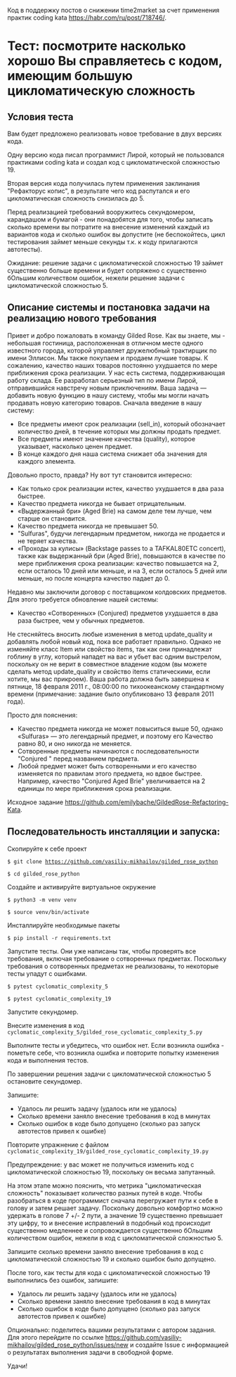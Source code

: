 Код в поддержку постов о снижении time2market за счет применения практик сoding kata <a href="https://habr.com/ru/post/718746/">https://habr.com/ru/post/718746/</a>.

# Тест: посмотрите насколько хорошо Вы справляетесь с кодом, имеющим большую цикломатическую сложность

## Условия теста
Вам будет предложено реализовать новое требование в двух версиях кода. 

Одну версию кода писал программист Лирой, который не пользовался практиками coding kata и создал код с цикломатической сложностью 19.

Вторая версия кода получилась путем применения заклинания "Рефакторус копис", в результате чего код распутался и его цикломатическая сложность снизилась до 5.

Перед реализацией требований вооружитесь секундомером, карандашом и бумагой - они понадобятся для того, чтобы записать сколько времени вы потратите на внесение изменений каждый из вариантов кода и сколько ошибок вы допустите (не беспокойтесь, цикл тестирования займет меньше секунды т.к. к коду прилагаются автотесты).

Ожидание: решение задачи с цикломатической сложностью 19 займет существенно больше времени и будет сопряжено с существенно бОльшим количеством ошибок, нежели решение задачи с цикломатической сложностью 5.

## Описание системы и постановка задачи на реализацию нового требования

Привет и добро пожаловать в команду Gilded Rose. Как вы знаете, мы - небольшая гостиница, расположенная в отличном месте одного известного города, которой управляет дружелюбный трактирщик по имени Эллисон. Мы также покупаем и продаем лучшие товары. К сожалению, качество наших товаров постоянно ухудшается по мере приближения срока реализации. У нас есть система, поддерживающая работу склада. Ее разработал серьезный тип по имени Лирой, отправившийся навстречу новым приключениям. Ваша задача — добавить новую функцию в нашу систему, чтобы мы могли начать продавать новую категорию товаров. Сначала введение в нашу систему:

* Все предметы имеют срок реализации (sell_in), который обозначает количество дней, в течение которых мы должны продать предмет.
* Все предметы имеют значение качества (quality), которое указывает, насколько ценен предмет.
* В конце каждого дня наша система снижает оба значения для каждого элемента.

Довольно просто, правда? Ну вот тут становится интересно:

* Как только срок реализации истек, качество ухудшается в два раза быстрее.
* Качество предмета никогда не бывает отрицательным.
* «Выдержанный бри» (Aged Brie) на самом деле тем лучше, чем старше он становится.
* Качество предмета никогда не превышает 50.
* "Sulfuras", будучи легендарным предметом, никогда не продается и не теряет качества.
* «Проходы за кулисы» (Backstage passes to a TAFKAL80ETC concert), также как выдержанный бри (Aged Brie), повышаются в качестве по мере приближения срока реализации: качество повышается на 2, если осталось 10 дней или меньше, и на 3, если осталось 5 дней или меньше, но после концерта качество падает до 0.

Недавно мы заключили договор с поставщиком колдовских предметов. Для этого требуется обновление нашей системы:
* Качество «Сотворенных» (Conjured) предметов ухудшается в два раза быстрее, чем у обычных предметов.

Не стесняйтесь вносить любые изменения в метод update_quality и добавлять любой новый код, пока все работает правильно. Однако не изменяйте класс Item или свойство items, так как они принадлежат гоблину в углу, который нападет на вас и убьет вас одним выстрелом, поскольку он не верит в совместное владение кодом (вы можете сделать метод update_quality и свойство items статическими, если хотите, мы вас прикроем).
Ваша работа должна быть завершена к пятнице, 18 февраля 2011 г., 08:00:00 по тихоокеанскому стандартному времени (примечание: задание было опубликовано 13 февраля 2011 года).

Просто для пояснения: 
* Качество предмета никогда не может повыситься выше 50, однако «Sulfuras» — это легендарный предмет, и поэтому его Качество равно 80, и оно никогда не меняется.
* Сотворенные предметы начинаются с последовательности "Conjured " перед названием предмета.
* Любой предмет может быть сотворенными и его качество изменяется по правилам этого предмета, но вдвое быстрее. Например, качество "Conjured Aged Brie" увеличивается на 2 единицы по мере приближения срока реализации.

Исходное задание <a href="https://github.com/emilybache/GildedRose-Refactoring-Kata">https://github.com/emilybache/GildedRose-Refactoring-Kata</a>.

## Последовательность инсталляции и запуска:

Скопируйте к себе проект

<code>$ git clone https://github.com/vasiliy-mikhailov/gilded_rose_python</code>

<code>$ cd gilded_rose_python</code>

Создайте и активируйте виртуальное окружение

<code>$ python3 -m venv venv</code>

<code>$ source venv/bin/activate</code>

Инсталлируйте необходимые пакеты

<code>$ pip install -r requirements.txt</code>

Запустите тесты. Они уже написаны так, чтобы проверять все требования, включая требование о сотворенных предметах. Поскольку требования о сотворенных предметах не реализованы, то некоторые тесты упадут с ошибками.

<code>$ pytest cyclomatic_complexity_5</code>

<code>$ pytest cyclomatic_complexity_19</code>

Запустите секундомер.

Внесите изменения в код <code>cyclomatic_complexity_5/gilded_rose_сyclomatic_complexity_5.py</code>

Выполните тесты и убедитесь, что ошибок нет. Если возникла ошибка - пометьте себе, что возникла ошибка и повторите попытку изменения кода и выполнения тестов.

По завершении решения задачи с цикломатической сложностью 5 остановите секундомер.

Запишите:
* Удалось ли решить задачу (удалось или не удалось)
* Сколько времени заняло внесение требования в код в минутах
* Сколько ошибок в коде было допущено (сколько раз запуск автотестов привел к ошибке)

Повторите упражнение с файлом <code>cyclomatic_complexity_19/gilded_rose_сyclomatic_complexity_19.py</code>

Предупреждение: у вас может не получиться изменить код с цикломатической сложностью 19, поскольку он весьма запутанный.

На этом этапе можно пояснить, что метрика "цикломатическая сложность" показывает количество разных путей в коде. Чтобы разобраться в коде программист сначала перегружает пути к себе в голову и затем решает задачу. Поскольку довольно комфортно можно удержать в голове 7 +/- 2 пути, а значение 19 существенно превышает эту цифру, то и внесение исправлений в подобный код происходит существенно медленнее и сопровождается существенно бОльшим количеством ошибок, нежели в код с цикломатической сложностью 5.

Запишите сколько времени заняло внесение требования в код с цикломатической сложностью 19 и сколько ошибок было допущено.

После того, как тесты для кода с цикломатической сложностью 19 выполнились без ошибок, запишите:
* Удалось ли решить задачу (удалось или не удалось)
* Сколько времени заняло внесение требования в код в минутах
* Сколько ошибок в коде было допущено (сколько раз запуск автотестов привел к ошибке)

Опционально: поделитесь вашими результатами с автором задания. Для этого перейдите по ссылке <a href="https://github.com/vasiliy-mikhailov/gilded_rose_python/issues/new">https://github.com/vasiliy-mikhailov/gilded_rose_python/issues/new</a> и cоздайте Issue с информацией о результатах выполнения задачи в свободной форме.

Удачи!
